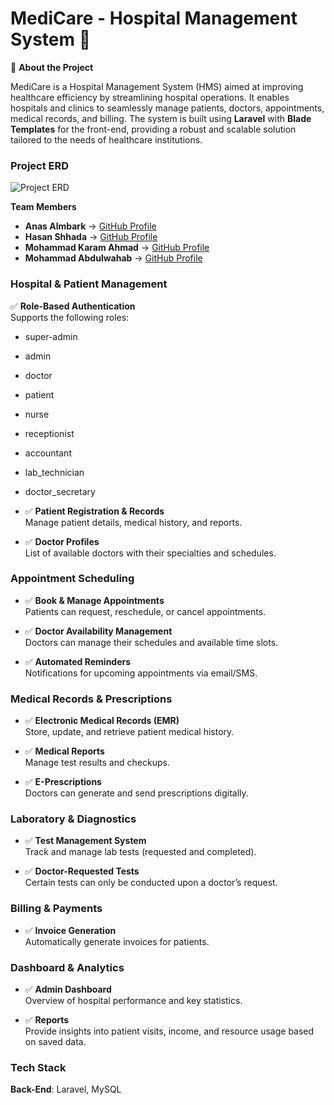 # MediCare - Hospital Management System 🏥

📌 **About the Project** 

MediCare is a Hospital Management System (HMS) aimed at improving healthcare efficiency by streamlining hospital operations. It enables hospitals and clinics to seamlessly manage patients, doctors, appointments, medical records, and billing. The system is built using **Laravel** with **Blade Templates** for the front-end, providing a robust and scalable solution tailored to the needs of healthcare institutions.

### **Project ERD**  
![Project ERD](https://www2.0zz0.com/2025/04/05/12/798923914.png)

**Team Members**  
- **Anas Almbark** → [GitHub Profile](https://github.com/Anas-Almbark)  
- **Hasan Shhada** → [GitHub Profile](https://github.com/hasan-sh1)  
- **Mohammad Karam Ahmad** → [GitHub Profile](https://github.com/karammaarouf)  
- **Mohammad Abdulwahab** → [GitHub Profile](https://github.com/mohammadabdalwhab)

### **Hospital & Patient Management**  
✅ **Role-Based Authentication**  
Supports the following roles:  
- super-admin
- admin
- doctor
- patient
- nurse
- receptionist
- accountant
- lab_technician
- doctor_secretary

- ✅ **Patient Registration & Records**  
Manage patient details, medical history, and reports.

- ✅ **Doctor Profiles**  
List of available doctors with their specialties and schedules.

### **Appointment Scheduling**  
- ✅ **Book & Manage Appointments**  
Patients can request, reschedule, or cancel appointments.

- ✅ **Doctor Availability Management**  
Doctors can manage their schedules and available time slots.

- ✅ **Automated Reminders**  
Notifications for upcoming appointments via email/SMS.

### **Medical Records & Prescriptions**  
- ✅ **Electronic Medical Records (EMR)**  
Store, update, and retrieve patient medical history.

- ✅ **Medical Reports**  
Manage test results and checkups.

- ✅ **E-Prescriptions**  
Doctors can generate and send prescriptions digitally.

### **Laboratory & Diagnostics**  
- ✅ **Test Management System**  
Track and manage lab tests (requested and completed).

- ✅ **Doctor-Requested Tests**  
Certain tests can only be conducted upon a doctor’s request.

### **Billing & Payments**  
- ✅ **Invoice Generation**  
Automatically generate invoices for patients.

### **Dashboard & Analytics**  
- ✅ **Admin Dashboard**  
Overview of hospital performance and key statistics.

- ✅ **Reports**  
Provide insights into patient visits, income, and resource usage based on saved data.

### **Tech Stack**  
**Back-End**: Laravel, MySQL
